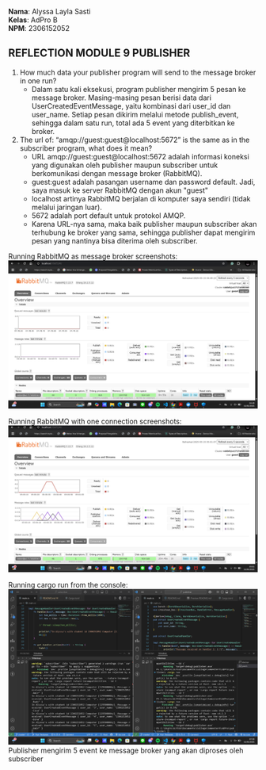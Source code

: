 **Nama**: Alyssa Layla Sasti  <br /> 
**Kelas**: AdPro B  <br />
**NPM**: 2306152052 <br />

## REFLECTION MODULE 9 PUBLISHER
1. How much data your publisher program will send to the message broker in one run?
    - Dalam satu kali eksekusi, program publisher mengirim 5 pesan ke message broker. Masing-masing pesan berisi data dari UserCreatedEventMessage, yaitu kombinasi dari user_id dan user_name. Setiap pesan dikirim melalui metode publish_event, sehingga dalam satu run, total ada 5 event yang diterbitkan ke broker. 
2. The url of: “amqp://guest:guest@localhost:5672” is the same as in the subscriber program, what does it mean?
    - URL amqp://guest:guest@localhost:5672 adalah informasi koneksi yang digunakan oleh publisher maupun subscriber untuk berkomunikasi dengan message broker (RabbitMQ).
    - guest:guest adalah pasangan username dan password default. Jadi, saya masuk ke server RabbitMQ dengan akun "guest"
    - localhost artinya RabbitMQ berjalan di komputer saya sendiri (tidak melalui jaringan luar).
    - 5672 adalah port default untuk protokol AMQP.
    - Karena URL-nya sama, maka baik publisher maupun subscriber akan terhubung ke broker yang sama, sehingga publisher dapat mengirim pesan yang nantinya bisa diterima oleh subscriber.

Running RabbitMQ as message broker screenshots:
![running raabitMQ](images/runningrabbit.png)

Running RabbitMQ with one connection screenshots:
![connection rabbit](images/connectionrabbit.png)

Running cargo run from the console:
![sending processing](images/sendingprocessing.png)
Publisher mengirim 5 event ke message broker yang akan diproses oleh subscriber